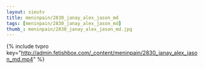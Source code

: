 ```yaml
--- 
layout: sieutv
title: meninpain/2830_janay_alex_jason_md
tags: [meninpain/2830_janay_alex_jason_md]
thumb_: meninpain/2830_janay_alex_jason_md.jpg
---
```

{% include tvpro key="http://admin.fetishbox.com/_content/meninpain/2830_janay_alex_jason_md.mp4" %} 
